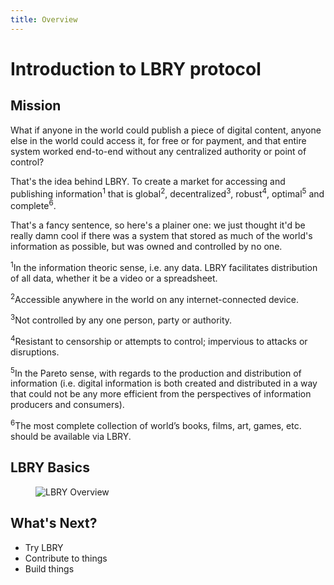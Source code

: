 ```yaml
---
title: Overview
---
```


# Introduction to LBRY protocol

## Mission

What if anyone in the world could publish a piece of digital content, anyone else in the world could access it, for free or for payment, and that entire system worked end-to-end without any centralized authority or point of control?

That's the idea behind LBRY. To create a market for accessing and publishing information<sup>1</sup> that is global<sup>2</sup>, decentralized<sup>3</sup>, robust<sup>4</sup>, optimal<sup>5</sup> and complete<sup>6</sup>.

That's a fancy sentence, so here's a plainer one: we just thought it'd be really damn cool if there was a system that stored as much of the world's information as possible, but was owned and controlled by no one.

<sup>1</sup>In the information theoric sense, i.e. any data. LBRY facilitates distribution of all data, whether it be a video or a spreadsheet.

<sup>2</sup>Accessible anywhere in the world on any internet-connected device.

<sup>3</sup>Not controlled by any one person, party or authority.

<sup>4</sup>Resistant to censorship or attempts to control; impervious to attacks or disruptions.

<sup>5</sup>In the Pareto sense, with regards to the production and distribution of information (i.e. digital information is both created and distributed in a way that could not be any more efficient from the perspectives of information producers and consumers).

<sup>6</sup>The most complete collection of world’s books, films, art, games, etc. should be available via LBRY.

## LBRY Basics

<figure>
  <img src="https://cdn.rawgit.com/lbryio/lbry.tech/b7dd5fe2/.vuepress/media/images/lbry-overview.png" alt="LBRY Overview"/>
</figure>

## What's Next?

- Try LBRY
- Contribute to things
- Build things
